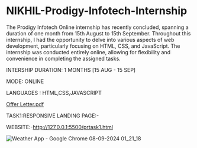 # NIKHIL-Prodigy-Infotech-Internship
The Prodigy Infotech Online internship has recently concluded, spanning a duration of one month from 15th August to 15th September. Throughout this internship, I had the opportunity to delve into various aspects of web development, particularly focusing on HTML, CSS, and JavaScript. The internship was conducted entirely online, allowing for flexibility and convenience in completing the assigned tasks.

INTERSHIP DURATION: 1 MONTHS [15 AUG - 15 SEP]

MODE: ONLINE

LANGUAGES : HTML,CSS,JAVASCRIPT

[Offer Letter.pdf](https://github.com/user-attachments/files/16919946/Offer.Letter.pdf)

TASK1:RESPONSIVE LANDING PAGE:-

WEBSITE:-http://127.0.0.1:5500/prtask1.html

![Weather App - Google Chrome 08-09-2024 01_21_18](https://github.com/user-attachments/assets/f96e6831-eeb3-4d0c-842a-06ab82851ca4)

